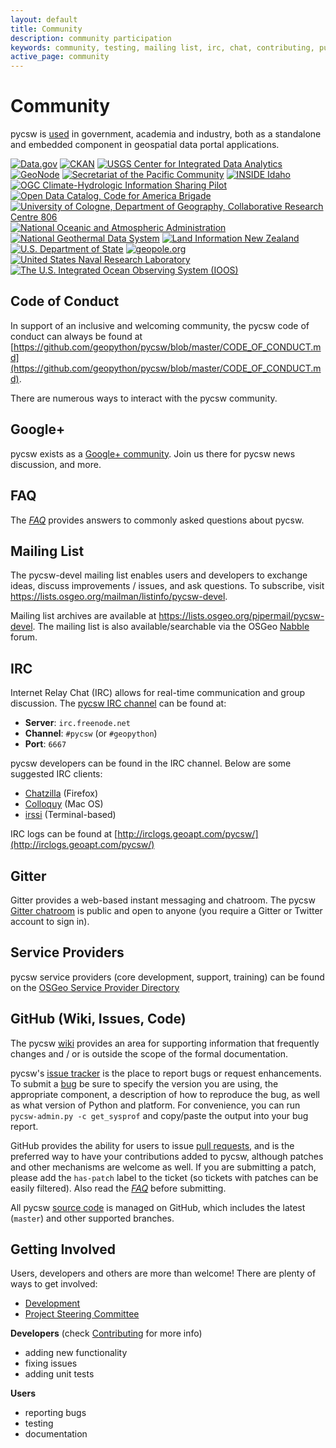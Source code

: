 ```yaml
---
layout: default
title: Community
description: community participation
keywords: community, testing, mailing list, irc, chat, contributing, pull request
active_page: community
---
```


# Community <span class="glyphicon glyphicon-user"> </span>

pycsw is [used](https://github.com/geopython/pycsw/wiki/Live-Deployments) in government, academia and industry, both as a standalone and embedded component in geospatial data portal applications.

<script src="https://embed.github.com/view/geojson/geopython/pycsw.org/gh-pages/live-deployments.geojson"> </script>

<div class="pycsw-powered">
<a class="reference external image-reference" href="https://data.gov"><img alt="Data.gov" src="{{site.baseurl}}/img/data-gov.png"/></a>
<a class="reference external image-reference" href="https://ckan.org"><img alt="CKAN" src="{{site.baseurl}}/img/ckan.png"/></a>
<a class="reference external image-reference" href="http://cida.usgs.org"><img alt="USGS Center for Integrated Data Analytics" src="{{site.baseurl}}/img/usgs-cida.jpg"/></a>
<a class="reference external image-reference" href="http://geonode.org"><img alt="GeoNode" src="{{site.baseurl}}/img/geonode.jpg"/></a>
<a class="reference external image-reference" href="http://sopac.org"><img alt="Secretariat of the Pacific Community" src="{{site.baseurl}}/img/sopac.jpg"/></a>
<a class="reference external image-reference" href="http://insideidaho.org"><img alt="INSIDE Idaho" src="{{site.baseurl}}/img/inside-idaho.jpg"/></a>
<a class="reference external image-reference" href="https://www.opengeospatial.org/projects/initiatives/chisp"><img alt="OGC Climate-Hydrologic Information Sharing Pilot" src="{{site.baseurl}}/img/ogc-chisp.jpg"/></a>
<a class="reference external image-reference" href="https://commons.codeforamerica.org/apps/open-data-catalog"><img alt="Open Data Catalog, Code for America Brigade" src="{{site.baseurl}}/img/open-data-catalog.png"/></a>
<a class="reference external image-reference" href="https://crc806db.uni-koeln.de"><img alt="University of Cologne, Department of Geography, Collaborative Research Centre 806" src="{{site.baseurl}}/img/uni-koeln.png"/></a>
<a class="reference external image-reference" href="https://data.noaa.gov"><img alt="National Oceanic and Atmospheric Administration" src="{{site.baseurl}}/img/noaa.png"/></a>
<a class="reference external image-reference" href="http://geothermaldata.org"><img alt="National Geothermal Data System" src="{{site.baseurl}}/img/ngds.png"/></a>
<a class="reference external image-reference" href="https://data.linz.govt.nz"><img alt="Land Information New Zealand" src="{{site.baseurl}}/img/linz.png"/></a>
<a class="reference external image-reference" href="http://geonode.state.gov"><img alt="U.S. Department of State" src="{{site.baseurl}}/img/usdos.png"/></a>
<a class="reference external image-reference" href="http://geopole.org"><img alt="geopole.org" src="{{site.baseurl}}/img/geopole.gif"/></a>
<a class="reference external image-reference" href="http://geoint.nrlssc.navy.mil/"><img alt="United States Naval Research Laboratory" src="{{site.baseurl}}/img/usnrl.png"/></a>
<a class="reference external image-reference" href="https://data.ioos.us"><img alt="The U.S. Integrated Ocean Observing System (IOOS)" src="{{site.baseurl}}/img/ioos.png"/></a>
</div>

## Code of Conduct

In support of an inclusive and welcoming community, the pycsw code of conduct can always be found at [https://github.com/geopython/pycsw/blob/master/CODE_OF_CONDUCT.md](https://github.com/geopython/pycsw/blob/master/CODE_OF_CONDUCT.md).

There are numerous ways to interact with the pycsw community.

## Google+

pycsw exists as a [Google+ community](https://plus.google.com/communities/104084873011085696113). Join us there for pycsw news discussion, and more.

## FAQ

The [_FAQ_]({{site.baseurl}}/faq.html) provides answers to commonly asked questions about pycsw.

## Mailing List

The pycsw-devel mailing list enables users and developers to exchange ideas, discuss improvements / issues, and ask questions. To subscribe, visit <https://lists.osgeo.org/mailman/listinfo/pycsw-devel>.

Mailing list archives are available at <https://lists.osgeo.org/pipermail/pycsw-devel>.  The mailing list is also available/searchable via the OSGeo [Nabble](http://osgeo-org.1560.x6.nabble.com/pycsw-devel-f5055821.html) forum.

## IRC

Internet Relay Chat (IRC) allows for real-time communication and group discussion.  The [pycsw IRC channel](irc://irc.freenode.net/pycsw) can be found at:

- **Server**: `irc.freenode.net`
- **Channel**: `#pycsw` (or `#geopython`)
- **Port**: `6667`

pycsw developers can be found in the IRC channel.  Below are some suggested IRC clients:

- [Chatzilla](http://chatzilla.hacksrus.com/) (Firefox)
- [Colloquy](http://colloquy.info/) (Mac OS)
- [irssi](https://irssi.org/) (Terminal-based)

IRC logs can be found at [http://irclogs.geoapt.com/pycsw/](http://irclogs.geoapt.com/pycsw/)

## Gitter

Gitter provides a web-based instant messaging and chatroom.  The pycsw [Gitter chatroom](https://gitter.im/geopython/pycsw) is public and open to anyone (you require a Gitter or Twitter account to sign in).

## Service Providers

pycsw service providers (core development, support, training) can be found on the [OSGeo Service Provider Directory](http://www.osgeo.org/search_profile?SET=1&MUL_TECH[]=00107)

## GitHub (Wiki, Issues, Code)

The pycsw [wiki](https://github.com/geopython/pycsw/wiki) provides an area for supporting information that frequently changes and / or is outside the scope of the formal documentation.

pycsw's [issue tracker](https://github.com/geopython/pycsw/issues) is the place to report bugs or request enhancements.  To submit a [bug](https://github.com/geopython/pycsw/issues/) be sure to specify the version you are using, the appropriate component, a description of how to reproduce the bug, as well as what version of Python and platform.  For convenience, you can run `pycsw-admin.py -c get_sysprof` and copy/paste the output into your bug report.

GitHub provides the ability for users to issue [pull requests](https://help.github.com/articles/creating-a-pull-request), and is the preferred way to have your contributions added to pycsw, although patches and other mechanisms are welcome as well.  If you are submitting a patch, please add the `has-patch` label to the ticket (so tickets with patches can be easily filtered).  Also read the [_FAQ_]({{site.baseurl}}/faq.html) before submitting.

All pycsw [source code](https://github.com/geopython/pycsw) is managed on GitHub, which includes the latest (`master`) and other supported branches.

## Getting Involved

Users, developers and others are more than welcome!  There are plenty of ways to get involved:

- [Development](https://pycsw.org/development)
- [Project Steering Committee](psc.html)

__Developers__ (check [Contributing](https://docs.pycsw.org/en/latest/contributing.html) for more info)

- adding new functionality
- fixing issues
- adding unit tests

__Users__

- reporting bugs
- testing
- documentation

<script src="//code.jquery.com/jquery-1.11.0.min.js"></script>
<script type="text/javascript">
  function makeSimpleSlideshow(container) {
    container.addClass('slideshow').hide().slideDown('slow');
    $('a', container).each(function() {
      $(this).attr('title', $('img', this).attr('alt'));
    }).clone().appendTo(container);
    var links = $('a', container).wrapAll('<div class=items></div>');
    var items = $('div.items', container);
    var firstLink = $(links[0]);
    var lastLink = $(links[links.length / 2 - 1]);
    var pixels = lastLink.offset().left - firstLink.offset().left + lastLink.width();

    function scroll() {
      items.animate({left: -pixels + 'px'}, pixels * 20, 'linear', function() {
        items.css('left', '0px');
        scroll();
      });
    }
    scroll();
  }

  $(document).ready(function() {
      var powered = $('div.pycsw-powered');
      if (powered.length > 0)
          makeSimpleSlideshow(powered);
  });
</script>
